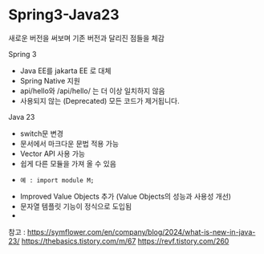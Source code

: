 # Spring3-Java23 

새로운 버전을 써보며 기존 버전과 달리진 점들을 체감

Spring 3 
- Java EE를 jakarta EE 로 대체
- Spring Native 지원
- api/hello와 /api/hello/ 는 더 이상 일치하지 않음
- 사용되지 않는 (Deprecated) 모든 코드가 제거됩니다.
 

Java 23
- switch문 변경
- 문서에서 마크다운 문법 적용 가능
- Vector API 사용 가능
- 쉽게 다른 모듈을 가져 올 수 있음
- 
      예 : import module M;
-  Improved Value Objects 추가 (Value Objects의 성능과 사용성 개선)
-  문자열 템플릿 기능이 정식으로 도입됨
-  

참고 :
https://symflower.com/en/company/blog/2024/what-is-new-in-java-23/
https://thebasics.tistory.com/m/67
https://revf.tistory.com/260
